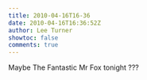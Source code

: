 ```yaml
---
title: 2010-04-16T16-36
date: 2010-04-16T16:36:52Z
author: Lee Turner
showtoc: false
comments: true
---
```


Maybe The Fantastic Mr Fox tonight ???

